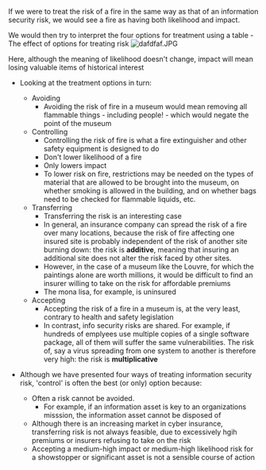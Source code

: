If we were to treat the risk of a fire in the same way as that of an information security risk, we would see a fire as having both likelihood and impact.

We would then try to interpret the four options for treatment using a table - The effect of options for treating risk
![dafdfaf.JPG](../../../_resources/dafdfaf.JPG)

Here, although the meaning of likelihood doesn't change, impact will mean losing valuable items of historical interest

- Looking at the treatment options in turn:
	- Avoiding 
		- Avoiding the risk of fire in a museum would mean removing all flammable things - including people! - which would negate the point of the museum
	- Controlling
		- Controlling the risk of fire is what a fire extinguisher and other safety equipment is designed to do
		- Don't lower likelihood of a fire
		- Only lowers impact
		- To lower risk on fire, restrictions may be needed on the types of material that are allowed to be brought into the museum, on whether smoking is allowed in the building, and on whether bags need to be checked for flammable liquids, etc.
	- Transferring
		- Transferring the risk is an interesting case
		- In general, an insurance company can spread the risk of a fire over many locations, because the risk of fire affecting one insured site is probably independent of the risk of another site burning down: the risk is **additive**, meaning that insuring an additional site does not alter the risk faced by other sites.
		- However, in the case of a museum like the Louvre, for which the paintings alone are worth millions, it would be difficult to find an insurer willing to take on the risk for affordable premiums
		- The mona lisa, for example, is uninsured
	- Accepting
		- Accepting the risk of a fire in a museum is, at the very least, contrary to health and safety legislation
		- In contrast, info security risks are shared. For example, if hundreds of emplyees use multiple copies of a single software package, all of them will suffer the same vulnerabilities. The risk of, say a virus spreading from one system to another is therefore very high: the risk is **multiplicative**


- Although we have presented four ways of treating information security risk, 'control' is often the best (or only) option because:

	- Often a risk cannot be avoided.
		- For example, if an information asset is key to an organizations misssion, the information asset cannot be disposed of
	- Although there is an increasing market in cyber insurance, transferring risk is not always feasible, due to excessively hgih premiums or insurers refusing to take on the risk
	- Accepting a medium-high impact or medium-high likelihood risk for a showstopper or significant asset is not a sensible course of action


